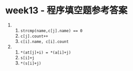 # week13 - 程序填空题参考答案

1. 1. `strcmp(name,c[j].name) == 0`
   2. `c[j].count++`
   3. `c[i].name, c[i].count`
2. 1. `*(at[j]+i) = *(a[i]+j)`
   2. `s[i]+j`
   3. `*(s[i]+j)`